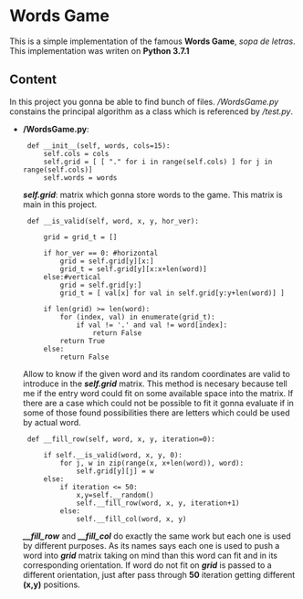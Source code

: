 # Words Game

This is a simple implementation of the famous **Words Game**, *sopa de letras*. This implementation was writen on **Python 3.7.1**

## Content
In this project you gonna be able to find bunch of files. */WordsGame.py* constains the principal algorithm as a class which is referenced by */test.py*.

-  **/WordsGame.py**:
	

        def __init__(self, words, cols=15):
	        self.cols = cols
	        self.grid = [ [ "." for i in range(self.cols) ] for j in range(self.cols)] 
	        self.words = words 

	***self.grid***: matrix which gonna store words to the game. This matrix is main in this project.

	

        def __is_valid(self, word, x, y, hor_ver):

	        grid = grid_t = []

	        if hor_ver == 0: #horizontal
	            grid = self.grid[y][x:] 
	            grid_t = self.grid[y][x:x+len(word)]
	        else:#vertical
	            grid = self.grid[y:]
	            grid_t = [ val[x] for val in self.grid[y:y+len(word)] ]
        
	        if len(grid) >= len(word):
	            for (index, val) in enumerate(grid_t):
	                if val != '.' and val != word[index]:
	                    return False
	            return True
	        else: 
	            return False


	Allow to know if the given word and its random coordinates are valid to introduce in the ***self.grid*** matrix. This method is necesary because tell me if the entry word could fit on some available space into the matrix. If there are a case which could not be possible to fit it gonna evaluate if in some of those found possibilities there are letters which could be used by actual word.

        def __fill_row(self, word, x, y, iteration=0):

	        if self.__is_valid(word, x, y, 0):
	            for j, w in zip(range(x, x+len(word)), word):
	                self.grid[y][j] = w
	        else:
		        if iteration <= 50:
	                x,y=self.__random()
	                self.__fill_row(word, x, y, iteration+1)
	            else:
	                self.__fill_col(word, x, y)

	***__fill_row*** and ***__fill_col*** do exactly the same work but each one is used by different purposes. As its names says each one is used to push a word into ***grid*** matrix taking on mind than this word can fit and in its corresponding orientation. If word do not fit on ***grid*** is passed to a different orientation, just after pass through **50** iteration getting different **(x,y)** positions.

